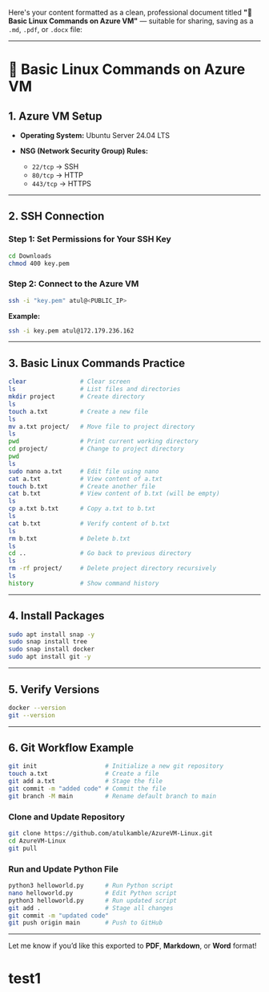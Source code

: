 Here's your content formatted as a clean, professional document titled **"🐧 Basic Linux Commands on Azure VM"** — suitable for sharing, saving as a `.md`, `.pdf`, or `.docx` file:

---

# 🐧 Basic Linux Commands on Azure VM

## 1. Azure VM Setup

* **Operating System:** Ubuntu Server 24.04 LTS
* **NSG (Network Security Group) Rules:**

  * `22/tcp` → SSH
  * `80/tcp` → HTTP
  * `443/tcp` → HTTPS

---

## 2. SSH Connection

### Step 1: Set Permissions for Your SSH Key

```bash
cd Downloads
chmod 400 key.pem
```

### Step 2: Connect to the Azure VM

```bash
ssh -i "key.pem" atul@<PUBLIC_IP>
```

**Example:**

```bash
ssh -i key.pem atul@172.179.236.162
```

---

## 3. Basic Linux Commands Practice

```bash
clear               # Clear screen
ls                  # List files and directories
mkdir project       # Create directory
ls
touch a.txt         # Create a new file
ls
mv a.txt project/   # Move file to project directory
ls
pwd                 # Print current working directory
cd project/         # Change to project directory
pwd
ls
sudo nano a.txt     # Edit file using nano
cat a.txt           # View content of a.txt
touch b.txt         # Create another file
cat b.txt           # View content of b.txt (will be empty)
ls
cp a.txt b.txt      # Copy a.txt to b.txt
ls
cat b.txt           # Verify content of b.txt
ls
rm b.txt            # Delete b.txt
ls
cd ..               # Go back to previous directory
ls
rm -rf project/     # Delete project directory recursively
ls
history             # Show command history
```

---

## 4. Install Packages

```bash
sudo apt install snap -y
sudo snap install tree
sudo snap install docker
sudo apt install git -y
```

---

## 5. Verify Versions

```bash
docker --version
git --version
```

---

## 6. Git Workflow Example

```bash
git init                   # Initialize a new git repository
touch a.txt                # Create a file
git add a.txt              # Stage the file
git commit -m "added code" # Commit the file
git branch -M main         # Rename default branch to main
```

### Clone and Update Repository

```bash
git clone https://github.com/atulkamble/AzureVM-Linux.git
cd AzureVM-Linux
git pull
```

### Run and Update Python File

```bash
python3 helloworld.py      # Run Python script
nano helloworld.py         # Edit Python script
python3 helloworld.py      # Run updated script
git add .                  # Stage all changes
git commit -m "updated code"
git push origin main       # Push to GitHub
```

---

Let me know if you’d like this exported to **PDF**, **Markdown**, or **Word** format!
# test1
